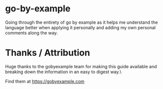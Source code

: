 # go-by-example

Going through the entirety of go by example as it helps me understand the 
language better when applying it personally and adding my own personal 
comments along the way.


# Thanks / Attribution
Huge thanks to the gobyexample team for making this guide available and 
breaking down the information in an easy to digest way.\

Find them at https://gobyexample.com
